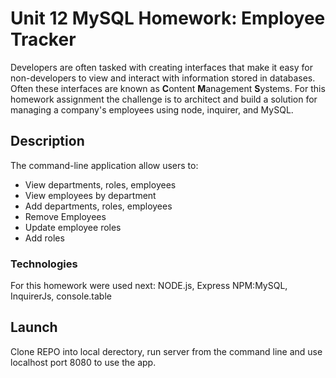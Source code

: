 # Unit 12 MySQL Homework: Employee Tracker

Developers are often tasked with creating interfaces that make it easy for non-developers to view and interact with information stored in databases. Often these interfaces are known as **C**ontent **M**anagement **S**ystems. For this homework assignment the challenge is to architect and build a solution for managing a company's employees using node, inquirer, and MySQL.

## Description

The command-line application allow users to:

  * View departments, roles, employees
  * View employees by department
  * Add departments, roles, employees
  * Remove Employees
  * Update employee roles 
  * Add roles

### Technologies
For this homework were used next: NODE.js, Express NPM:MySQL, InquirerJs, console.table

## Launch
Clone REPO into local derectory, run server from the command line and use localhost port 8080 to use the app.